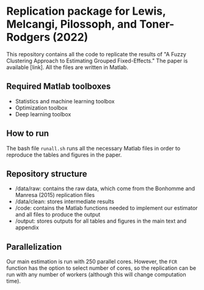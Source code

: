 # Replication package for Lewis, Melcangi, Pilossoph, and Toner-Rodgers (2022)

This repository contains all the code to replicate the results of  "A Fuzzy Clustering Approach to Estimating Grouped Fixed-Effects." The paper is available [link]. All the files are written in Matlab.

## Required Matlab toolboxes

- Statistics and machine learning toolbox
- Optimization toolbox
- Deep learning toolbox

## How to run

The bash file `runall.sh` runs all the necessary Matlab files in order to reproduce the tables and figures in the paper. 

## Repository structure

- /data/raw: contains the raw data, which come from the Bonhomme and Manresa (2015) replication files
- /data/clean: stores intermediate results
- /code: contains the Matlab functions needed to implement our estimator and all files to produce the output
- /output: stores outputs for all tables and figures in the main text and appendix

## Parallelization

Our main estimation is run with 250 parallel cores. However, the `FCR` function has the option to select number of cores, so the replication can be run with any number of workers (although this will change computation time).






